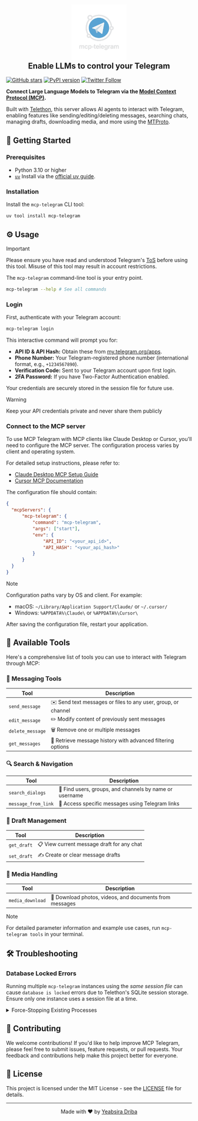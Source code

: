 <div align="center">
  <img src="logo.png" alt="MCP Telegram Logo" width="150"/>
  <h2 style="margin-top: 0">Enable LLMs to control your Telegram</h2>
</div>

[![GitHub stars](https://img.shields.io/github/stars/dryeab/mcp-telegram?style=social)](https://github.com/dryeab/mcp-telegram/stargazers) [![PyPI version](https://badge.fury.io/py/mcp-telegram.svg)](https://badge.fury.io/py/mcp-telegram) [![Twitter Follow](https://img.shields.io/twitter/follow/dryeab?style=social)](https://twitter.com/dryeab)

**Connect Large Language Models to Telegram via the [Model Context Protocol (MCP)](https://modelcontextprotocol.io/introduction).**

Built with [Telethon](https://github.com/LonamiWebs/Telethon), this server allows AI agents to interact with Telegram, enabling features like sending/editing/deleting messages, searching chats, managing drafts, downloading media, and more using the [MTProto](https://core.telegram.org/mtproto).

## 🚀 Getting Started

### Prerequisites

- Python 3.10 or higher
- [`uv`](https://github.com/astral-sh/uv)  Install via the [official uv guide](https://github.com/astral-sh/uv#installation).

### Installation

Install the `mcp-telegram` CLI tool:

```bash
uv tool install mcp-telegram
```


## ⚙️ Usage

> [!IMPORTANT]
> Please ensure you have read and understood Telegram's [ToS](https://telegram.org/tos) before using this tool. Misuse of this tool may result in account restrictions.

The `mcp-telegram` command-line tool is your entry point.

```bash
mcp-telegram --help # See all commands
```

### Login

First, authenticate with your Telegram account:

```bash
mcp-telegram login
```

This interactive command will prompt you for:

- **API ID & API Hash:** Obtain these from [my.telegram.org/apps](https://my.telegram.org/apps).
- **Phone Number:** Your Telegram-registered phone number (international format, e.g., `+1234567890`).
- **Verification Code:** Sent to your Telegram account upon first login.
- **2FA Password:** If you have Two-Factor Authentication enabled.

Your credentials are securely stored in the session file for future use.

> [!WARNING]
> Keep your API credentials private and never share them publicly

### Connect to the MCP server

To use MCP Telegram with MCP clients like Claude Desktop or Cursor, you'll need to configure the MCP server. The configuration process varies by client and operating system.

For detailed setup instructions, please refer to:
- [Claude Desktop MCP Setup Guide](https://modelcontextprotocol.io/quickstart/user)
- [Cursor MCP Documentation](https://docs.cursor.com/context/model-context-protocol)

The configuration file should contain:
```json
{
  "mcpServers": {
      "mcp-telegram": {
          "command": "mcp-telegram",
          "args": ["start"],
          "env": {
              "API_ID": "<your_api_id>",
              "API_HASH": "<your_api_hash>"
          }
      }
  }
}
```

> [!Note]
> Configuration paths vary by OS and client. For example:
> - macOS: `~/Library/Application Support/Claude/` or `~/.cursor/`
> - Windows: `%APPDATA%\Claude\` or `%APPDATA%\Cursor\`

After saving the configuration file, restart your application.

## 🧰 Available Tools

Here's a comprehensive list of tools you can use to interact with Telegram through MCP:

### 📨 Messaging Tools
| Tool | Description |
|------|-------------|
| `send_message` | ✉️ Send text messages or files to any user, group, or channel |
| `edit_message` | ✏️ Modify content of previously sent messages |
| `delete_message` | 🗑️ Remove one or multiple messages |
| `get_messages` | 📜 Retrieve message history with advanced filtering options |

### 🔍 Search & Navigation
| Tool | Description |
|------|-------------|
| `search_dialogs` | 🔎 Find users, groups, and channels by name or username |
| `message_from_link` | 🔗 Access specific messages using Telegram links |

### 📝 Draft Management
| Tool | Description |
|------|-------------|
| `get_draft` | 📋 View current message draft for any chat |
| `set_draft` | ✍️ Create or clear message drafts |

### 📂 Media Handling
| Tool | Description |
|------|-------------|
| `media_download` | 📸 Download photos, videos, and documents from messages |

> [!Note]
> For detailed parameter information and example use cases, run `mcp-telegram tools` in your terminal.

## 🛠️ Troubleshooting

### Database Locked Errors

Running multiple `mcp-telegram` instances using the *same session file* can cause `database is locked` errors due to Telethon's SQLite session storage. Ensure only one instance uses a session file at a time.

<details>
<summary>Force-Stopping Existing Processes</summary>

If you need to stop potentially stuck processes:

*   **macOS / Linux:** `pkill -f "mcp-telegram"`
*   **Windows:** `taskkill /F /IM mcp-telegram.exe /T` (Check Task Manager for the exact process name)

</details>

## 🤝 Contributing

We welcome contributions! If you'd like to help improve MCP Telegram, please feel free to submit issues, feature requests, or pull requests. Your feedback and contributions help make this project better for everyone.

## 📝 License

This project is licensed under the MIT License - see the [LICENSE](LICENSE) file for details.

---

<div align="center">
  <p>Made with ❤️ by <a href="https://x.com/dryeab">Yeabsira Driba</a></p>
</div>

